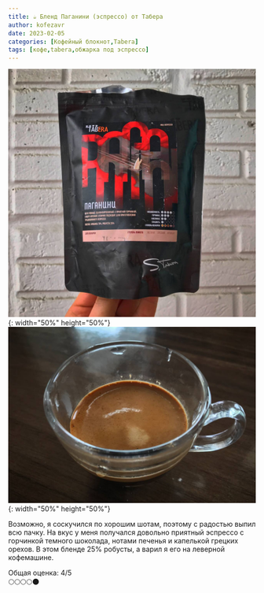 ```yaml
---
title: ☕️ Бленд Паганини (эспрессо) от Табера
author: kofezavr
date: 2023-02-05
categories: [Кофейный блокнот,Tabera]
tags: [кофе,tabera,обжарка под эспрессо]
--- 
```

![Бленд Паганини (эспрессо) от Табера](/assets/img/posts/23/02/paganini.jpg){: width="50%" height="50%"}<br>
![Бленд Паганини (эспрессо) от Табера](/assets/img/posts/23/02/shot.jpg){: width="50%" height="50%"}

Возможно, я соскучился по хорошим шотам, поэтому с радостью выпил всю пачку. На вкус у меня получался довольно приятный эспрессо с горчинкой темного шоколада, нотами печенья и капелькой грецких орехов. В этом бленде 25% робусты, а варил я его на леверной кофемашине. 

Общая оценка: 4/5<br>
🌕🌕🌕🌕🌑